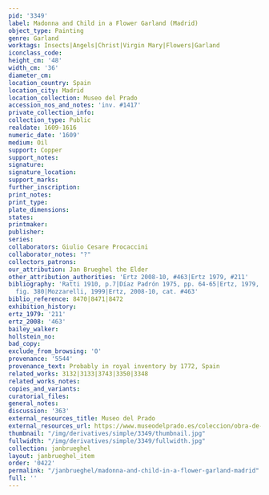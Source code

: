 ```yaml
---
pid: '3349'
label: Madonna and Child in a Flower Garland (Madrid)
object_type: Painting
genre: Garland
worktags: Insects|Angels|Christ|Virgin Mary|Flowers|Garland
iconclass_code:
height_cm: '48'
width_cm: '36'
diameter_cm:
location_country: Spain
location_city: Madrid
location_collection: Museo del Prado
accession_nos_and_notes: 'inv. #1417'
private_collection_info:
collection_type: Public
realdate: 1609-1616
numeric_date: '1609'
medium: Oil
support: Copper
support_notes:
signature:
signature_location:
support_marks:
further_inscription:
print_notes:
print_type:
plate_dimensions:
states:
printmaker:
publisher:
series:
collaborators: Giulio Cesare Procaccini
collaborator_notes: "?"
collectors_patrons:
our_attribution: Jan Brueghel the Elder
other_attribution_authorities: 'Ertz 2008-10, #463|Ertz 1979, #211'
bibliography: 'Ratti 1910, p.7|Díaz Padrón 1975, pp. 64-65|Ertz, 1979, cat. #211,
  fig. 380|Mozzarelli, 1999|Ertz, 2008-10, cat. #463'
biblio_reference: 8470|8471|8472
exhibition_history:
ertz_1979: '211'
ertz_2008: '463'
bailey_walker:
hollstein_no:
bad_copy:
exclude_from_browsing: '0'
provenance: '5544'
provenance_text: Probably in royal inventory by 1772, Spain
related_works: 3132|3133|3743|3350|3348
related_works_notes:
copies_and_variants:
curatorial_files:
general_notes:
discussion: '363'
external_resources_title: Museo del Prado
external_resources_url: https://www.museodelprado.es/coleccion/obra-de-arte/guirnalda-con-la-virgen-el-nio-y-dos-angeles/b63d07fb-e2b0-4155-9494-4b8756502b28
thumbnail: "/img/derivatives/simple/3349/thumbnail.jpg"
fullwidth: "/img/derivatives/simple/3349/fullwidth.jpg"
collection: janbrueghel
layout: janbrueghel_item
order: '0422'
permalink: "/janbrueghel/madonna-and-child-in-a-flower-garland-madrid"
full: ''
---
```

